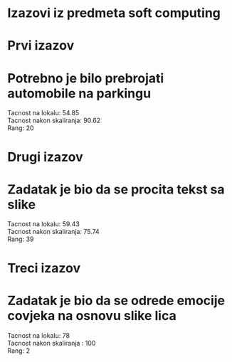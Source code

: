 # Izazovi iz predmeta soft computing

# Prvi izazov
# Potrebno je bilo prebrojati automobile na parkingu
Tacnost na lokalu: 54.85  
Tacnost nakon skaliranja: 90.62   
Rang: 20   

# Drugi izazov
# Zadatak je bio da se procita tekst sa slike
Tacnost na lokalu: 59.43   
Tacnost nakon skaliranja: 75.74   
Rang: 39   

# Treci izazov
# Zadatak je bio da se odrede emocije covjeka na osnovu slike lica
Tacnost na lokalu: 78   
Tacnost nakon skaliranja : 100    
Rang: 2     
